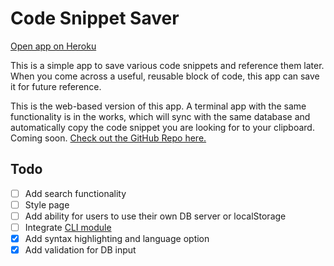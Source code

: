 # Code Snippet Saver

[Open app on Heroku](https://snippet-web.herokuapp.com/)

This is a simple app to save various code snippets and reference them later. When you come across a useful, reusable block of code, this app can save it for future reference. 

This is the web-based version of this app. A terminal app with the same functionality is in the works, which will sync with the same database and automatically copy the code snippet you are looking for to your clipboard. Coming soon. [Check out the GitHub Repo here.](https://www.github.com/adnanyousef/snippet-save)

## Todo
- [ ] Add search functionality
- [ ] Style page
- [ ] Add ability for users to use their own DB server or localStorage
- [ ] Integrate [CLI module](https://www.github.com/adnanyousef/snippet-save)
- [x] Add syntax highlighting and language option
- [x] Add validation for DB input